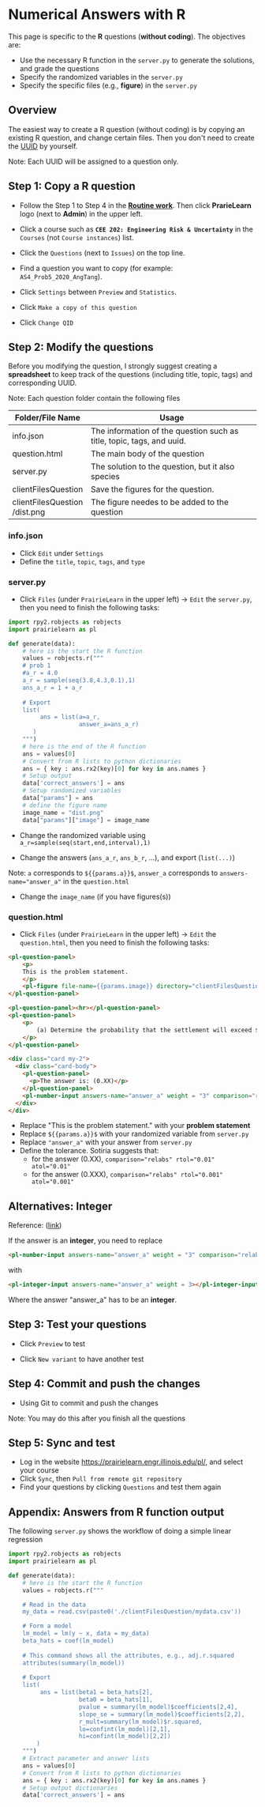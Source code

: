 # Numerical Answers with R

This page is specific to the **R** questions (**without coding**). The objectives are:

- Use the necessary R function in the `server.py` to generate the solutions, and grade the questions
- Specify the randomized variables in the `server.py`
- Specify the specific files (e.g., **figure**) in the `server.py`

## Overview

The easiest way to create a R question (without coding) is by copying an existing R question, and change certain files. Then you don't need to create the [UUID](https://www.uuidgenerator.net/) by yourself.

Note: Each UUID will be assigned to a question only.

## Step 1: Copy a R question

* Follow the Step 1 to Step 4 in the **[Routine work](https://pl-cee202-docs.readthedocs.io/en/latest/page/setup.html#routine-work)**. Then click **PrarieLearn** logo (next to **Admin**) in the upper left.

* Click a course such as **`CEE 202: Engineering Risk & Uncertainty`** in the `Courses` (not `Course instances`) list.

* Click the `Questions` (next to `Issues`) on the top line.

* Find a question you want to copy (for example: `AS4_Prob5_2020_AngTang`).

* Click `Settings` between `Preview` and `Statistics`.

* Click `Make a copy of this question`

* Click `Change QID`

## Step 2: Modify the questions

Before you modifying the question, I strongly suggest creating a **spreadsheet** to keep track of the questions (including title, topic, tags) and corresponding UUID.

Note: Each question folder contain the following files

| Folder/File Name                 | Usage                                                        |
| -------------------------------- | ------------------------------------------------------------ |
| info.json                        | The information of the question such as title, topic, tags, and uuid. |
| question.html                    | The main body of the question                                |
| server.py                        | The solution to the question, but it also species            |
| clientFilesQuestion              | Save the figures for the question.                           |
| clientFilesQuestion<br>/dist.png | The figure needes to be added to the question                |

### info.json

* Click `Edit` under `Settings`
* Define the `title`, `topic`, `tags`, and `type`

### server.py

* Click `Files` (under `PrairieLearn` in the upper left) &rightarrow; `Edit` the `server.py`, then you need to finish the following tasks:

```python
import rpy2.robjects as robjects
import prairielearn as pl

def generate(data):
    # here is the start the R function
    values = robjects.r("""
    # prob 1
    #a_r = 4.0
    a_r = sample(seq(3.8,4.3,0.1),1)
    ans_a_r = 1 + a_r
    
    # Export
    list(  
         ans = list(a=a_r,
                    answer_a=ans_a_r)
       )
    """)
    # here is the end of the R function
    ans = values[0]
    # Convert from R lists to python dictionaries
    ans = { key : ans.rx2(key)[0] for key in ans.names }
    # Setup output 
    data['correct_answers'] = ans
    # Setup randomized variables
    data["params"] = ans
    # define the figure name
    image_name = "dist.png"
    data["params"]["image"] = image_name
```

* Change the randomized variable using `a_r=sample(seq(start,end,interval),1)`

* Change the answers (`ans_a_r`, `ans_b_r`, ...), and export  (`list(...)`)

Note: `a` corresponds to `${{params.a}}$`, `answer_a` corresponds to `answers-name="answer_a"` in the `question.html`

* Change the `image_name` (if you have figures(s))

### question.html

* Click `Files` (under `PrairieLearn` in the upper left) &rightarrow; `Edit` the `question.html`, then you need to finish the following tasks:

```html
<pl-question-panel>
	<p> 
	This is the problem statement.
	</p>
	<pl-figure file-name={{params.image}} directory="clientFilesQuestion"></pl-figure>
</pl-question-panel>

<pl-question-panel><hr></pl-question-panel>
<pl-question-panel>
	<p>
	    (a) Determine the probability that the settlement will exceed ${{params.a}}$ cm.
	</p>
</pl-question-panel>

<div class="card my-2">
  <div class="card-body">
    <pl-question-panel>
      <p>The answer is: (0.XX)</p>
    </pl-question-panel>
    <pl-number-input answers-name="answer_a" weight = "3" comparison="relabs" rtol="0.01" atol="0.01"></pl-number-input>
  </div>
</div>
```

* Replace "This is the problem statement." with your **problem statement**
* Replace `${{params.a}}$` with your randomized variable from `server.py` 
* Replace `"answer_a"` with your answer from `server.py`
* Define the tolerance. Sotiria suggests that: 
  * for the answer (0.XX), `comparison="relabs" rtol="0.01" atol="0.01"`
  * for the answer (0.XXX), `comparison="relabs" rtol="0.001" atol="0.001"`

## Alternatives: Integer

Reference: ([link](https://prairielearn.readthedocs.io/en/latest/elements/#pl-integer-input-element))

If the answer is an **integer**, you need to replace 

```html
<pl-number-input answers-name="answer_a" weight = "3" comparison="relabs" rtol="0.01" atol="0.01"></pl-number-input>
```

with

```html
<pl-integer-input answers-name="answer_a" weight = 3></pl-integer-input>
```

Where the answer "answer_a" has to be an **integer**.

## Step 3: Test your questions

* Click `Preview` to test

* Click `New variant` to have another test

## Step 4: Commit and push the changes

* Using Git to commit and push the changes

Note: You may do this after you finish all the questions

## Step 5: Sync and test 

* Log in the website https://prairielearn.engr.illinois.edu/pl/, and select your course
* Click `Sync`, then `Pull from remote git repository`
* Find your questions by clicking `Questions` and test them again

## Appendix: Answers from R function output

The following `server.py` shows the workflow of doing a simple linear regression

```python
import rpy2.robjects as robjects
import prairielearn as pl

def generate(data):
    # here is the start the R function 
    values = robjects.r("""

    # Read in the data
    my_data = read.csv(paste0('./clientFilesQuestion/mydata.csv'))

    # Form a model
    lm_model = lm(y ~ x, data = my_data)
    beta_hats = coef(lm_model)
    
    # This command shows all the attributes, e.g., adj.r.squared
    attributes(summary(lm_model))
  
    # Export
    list(  
         ans = list(beta1 = beta_hats[2],
                    beta0 = beta_hats[1],
                    pvalue = summary(lm_model)$coefficients[2,4],
                    slope_se = summary(lm_model)$coefficients[2,2],
                    r_mult=summary(lm_model)$r.squared,
                    lo=confint(lm_model)[2,1],
                    hi=confint(lm_model)[2,2])
        )
    """)
    # Extract parameter and answer lists
    ans = values[0]
    # Convert from R lists to python dictionaries
    ans = { key : ans.rx2(key)[0] for key in ans.names }
    # Setup output dictionaries
    data['correct_answers'] = ans
```

